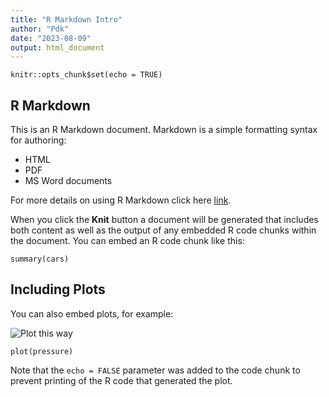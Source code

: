 ```yaml
---
title: "R Markdown Intro"
author: "Pdk"
date: "2023-08-09"
output: html_document
---
```


```{r setup, include=FALSE}
knitr::opts_chunk$set(echo = TRUE)
```

## R Markdown

This is an R Markdown document. Markdown is a simple formatting syntax for authoring: 

* HTML
* PDF
* MS Word documents

For more details on using R Markdown click here [link](http://rmarkdown.rstudio.com).

When you click the **Knit** button a document will be generated that includes both content as well as the output of any embedded R code chunks within the document. You can embed an R code chunk like this:

```{r cars}
summary(cars)
```

## Including Plots

You can also embed plots, for example:

![Plot this way](https://cdn.pixabay.com/photo/2013/07/12/13/52/arrow-147464__340.png)

```{r pressure, echo=FALSE}
plot(pressure)
```

Note that the `echo = FALSE` parameter was added to the code chunk to prevent printing of the R code that generated the plot.
